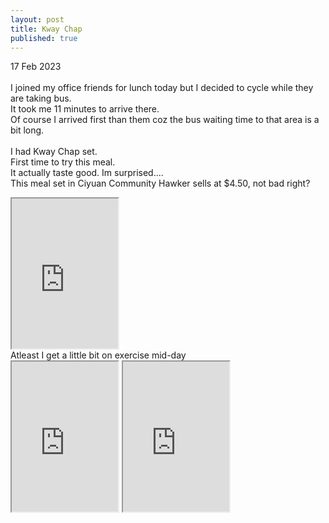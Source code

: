 ```yaml
---
layout: post
title: Kway Chap
published: true
---
```

17 Feb 2023
<br>
<br>
I joined my office friends for lunch today but I decided to cycle while they are taking bus. 
<br>
It took me 11 minutes to arrive there. 
<br>
Of course I arrived first than them coz the bus waiting time to that area is a bit long.
<br>
<br>
I had Kway Chap set. 
<br>
First time to try this meal.
<br>
It actually taste good. Im surprised.... 
<br>
This meal set in Ciyuan Community Hawker sells at $4.50, not bad right?
<br>
<iframe src="https://drive.google.com/file/d/1hlz6iEh3DHYdfjP7Mdn7PZrfBPSpSlv3/preview" width="170" height="240" allow="autoplay"></iframe>
<br>
Atleast I get a little bit on exercise mid-day
<br>
<iframe src="https://drive.google.com/file/d/1VNTtQDYbZTLzpG9dqQ68IDMos89mn0hU/preview" width="170" height="240" allow="autoplay"></iframe>
<iframe src="https://drive.google.com/file/d/1ucs2ocC_-xsMJkDprI_jtN6Tvv7k3hdn/preview" width="170" height="240" allow="autoplay"></iframe>
